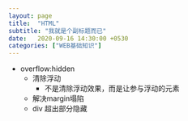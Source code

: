 ```yaml
---
layout: page
title:  "HTML"
subtitle: "我就是个副标题而已"
date:   2020-09-16 14:30:00 +0530
categories: ["WEB基础知识"]
---
```


- overflow:hidden
  - 清除浮动
    - 不是清除浮动效果，而是让参与浮动的元素
  - 解决margin塌陷
  - div 超出部分隐藏